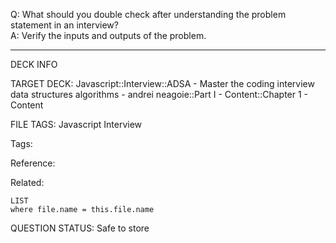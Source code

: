 Q: What should you double check after understanding the problem statement in an interview?  
A: Verify the inputs and outputs of the problem.
<!--ID: 1690376047504-->

---

DECK INFO

TARGET DECK: Javascript::Interview::ADSA - Master the coding interview data structures algorithms - andrei neagoie::Part I - Content::Chapter 1 - Content

FILE TAGS: Javascript Interview

Tags:

Reference:

Related:

```dataview
LIST
where file.name = this.file.name
```

QUESTION STATUS: Safe to store
